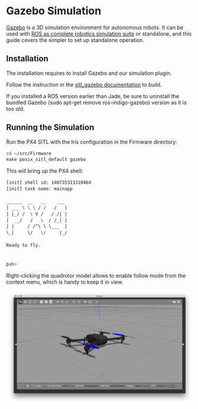# Gazebo Simulation

[Gazebo](http://gazebosim.org) is a 3D simulation environment for autonomous robots. It can be used with [ROS as complete robotics simulation suite](https://pixhawk.org/dev/ros/sitl) or standalone, and this guide covers the simpler to set up standalone operation.

## Installation

The installation requires to install Gazebo and our simulation plugin.

Follow the instruction in the [sitl_gazebo documentation](https://github.com/px4/sitl_gazebo) to build.

<aside class="tip">
If you installed a ROS version earlier than Jade, be sure to uninstall the bundled Gazebo (sudo apt-get remove ros-indigo-gazebo) version as it is too old. 
</aside>

## Running the Simulation

Run the PX4 SITL with the Iris configuration in the Firmware directory:

<div class="host-code"></div>

```sh
cd ~/src/Firmware
make posix_sitl_default gazebo
```

This will bring up the PX4 shell:

```sh
[init] shell id: 140735313310464
[init] task name: mainapp

______  __   __    ___ 
| ___ \ \ \ / /   /   |
| |_/ /  \ V /   / /| |
|  __/   /   \  / /_| |
| |     / /^\ \ \___  |
\_|     \/   \/     |_/

Ready to fly.


pxh>
```

<aside class="note">
Right-clicking the quadrotor model allows to enable follow mode from the context menu, which is handy to keep it in view.
</aside>

![](images/sim/gazebo.png)
